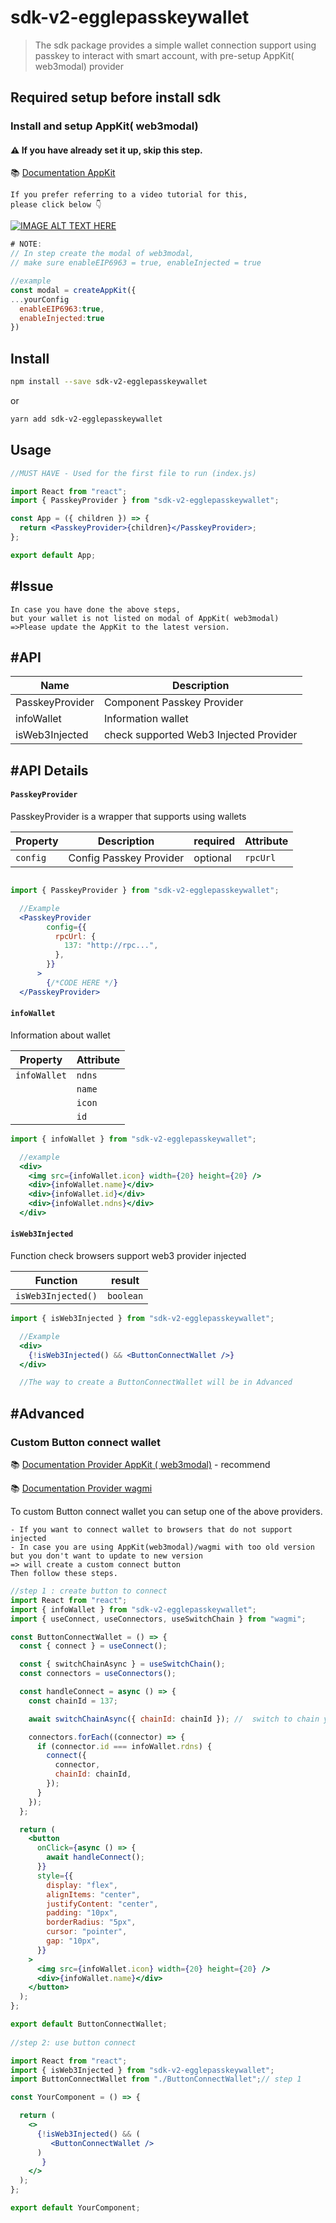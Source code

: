 # sdk-v2-egglepasskeywallet


> The sdk package provides a simple wallet connection support using passkey to interact with smart account, with pre-setup AppKit( web3modal) provider

## Required setup before install sdk
### Install and setup AppKit( web3modal)
#### ⚠ If you have already set it up, skip this step.



📚 [Documentation AppKit](https://docs.reown.com/appkit/overview)

```
If you prefer referring to a video tutorial for this,
please click below 👇
```





[![IMAGE ALT TEXT HERE](https://i.ytimg.com/vi/lxTGqXh7LiA/hqdefault.jpg?sqp=-oaymwEnCNACELwBSFryq4qpAxkIARUAAIhCGAHYAQHiAQoIGBACGAY4AUAB&rs=AOn4CLDOS4gcXwP9GEZB4-Qei0TW-E4z7Q)](https://youtu.be/lxTGqXh7LiA)



```jsx
# NOTE:
// In step create the modal of web3modal,
// make sure enableEIP6963 = true, enableInjected = true

//example
const modal = createAppKit({
...yourConfig
  enableEIP6963:true,
  enableInjected:true
})
```

## Install

```bash
npm install --save sdk-v2-egglepasskeywallet
```
or 

```bash
yarn add sdk-v2-egglepasskeywallet
```


## Usage

```jsx
//MUST HAVE - Used for the first file to run (index.js)

import React from "react";
import { PasskeyProvider } from "sdk-v2-egglepasskeywallet";

const App = ({ children }) => {
  return <PasskeyProvider>{children}</PasskeyProvider>;
};

export default App;
```
## #Issue
```
In case you have done the above steps,
but your wallet is not listed on modal of AppKit( web3modal)
=>Please update the AppKit to the latest version.
```


## #API


| Name                           | Description                                         
| -----------------------------  | -----------------------  
| PasskeyProvider                | Component Passkey Provider     
| infoWallet                     | Information wallet     
| isWeb3Injected                 | check supported Web3 Injected Provider     
 


## #API Details

#### `PasskeyProvider`

PasskeyProvider is a wrapper that supports using wallets


| Property                      | Description             | required           |Attribute                                  
| ----------------------------- | ----------------------- | -------------------|----------
| `config`                      | Config Passkey Provider |optional            |`rpcUrl`


```jsx

import { PasskeyProvider } from "sdk-v2-egglepasskeywallet";

  //Example
  <PasskeyProvider
        config={{
          rpcUrl: {
            137: "http://rpc...",
          },
        }}
      >
        {/*CODE HERE */}
  </PasskeyProvider>
```

#### `infoWallet`
Information about wallet

| Property                      | Attribute                                                     
| ----------------------------- | ------------------------------------------------------------- 
| `infoWallet`                  | `ndns`
|                               | `name`
|                               | `icon`
|                               | `id`

```jsx
import { infoWallet } from "sdk-v2-egglepasskeywallet";

  //example
  <div>
    <img src={infoWallet.icon} width={20} height={20} />
    <div>{infoWallet.name}</div>
    <div>{infoWallet.id}</div>
    <div>{infoWallet.ndns}</div>
  </div>
```




#### `isWeb3Injected`

Function check browsers support web3 provider injected

| Function                      | result                                                     
| ----------------------------- | ------------------------------------------------------------- 
| `isWeb3Injected()`            | `boolean`


```jsx
import { isWeb3Injected } from "sdk-v2-egglepasskeywallet";

  //Example
  <div> 
    {!isWeb3Injected() && <ButtonConnectWallet />}
  </div>

  //The way to create a ButtonConnectWallet will be in Advanced
```

## #Advanced
### Custom Button connect wallet


📚 [Documentation Provider AppKit ( web3modal)](https://docs.reown.com/appkit/overview) - recommend

📚 [Documentation Provider wagmi](https://wagmi.sh/react/getting-started)

To custom Button connect wallet you can setup one of the above providers.

```
- If you want to connect wallet to browsers that do not support injected 
- In case you are using AppKit(web3modal)/wagmi with too old version but you don't want to update to new version
=> will create a custom connect button
Then follow these steps.
```

```jsx
//step 1 : create button to connect
import React from "react";
import { infoWallet } from "sdk-v2-egglepasskeywallet";
import { useConnect, useConnectors, useSwitchChain } from "wagmi";

const ButtonConnectWallet = () => {
  const { connect } = useConnect();

  const { switchChainAsync } = useSwitchChain();
  const connectors = useConnectors();

  const handleConnect = async () => {
    const chainId = 137;

    await switchChainAsync({ chainId: chainId }); //  switch to chain you want connect

    connectors.forEach((connector) => {
      if (connector.id === infoWallet.rdns) {
        connect({
          connector,
          chainId: chainId,
        });
      }
    });
  };

  return (
    <button
      onClick={async () => {
        await handleConnect();
      }}
      style={{
        display: "flex",
        alignItems: "center",
        justifyContent: "center",
        padding: "10px",
        borderRadius: "5px",
        cursor: "pointer",
        gap: "10px",
      }}
    >
      <img src={infoWallet.icon} width={20} height={20} />
      <div>{infoWallet.name}</div>
    </button>
  );
};

export default ButtonConnectWallet;
 
//step 2: use button connect

import React from "react";
import { isWeb3Injected } from "sdk-v2-egglepasskeywallet";
import ButtonConnectWallet from "./ButtonConnectWallet";// step 1

const YourComponent = () => {

  return (
    <>
      {!isWeb3Injected() && (
         <ButtonConnectWallet />
      )
       }
    </>
  );
};

export default YourComponent;
```
